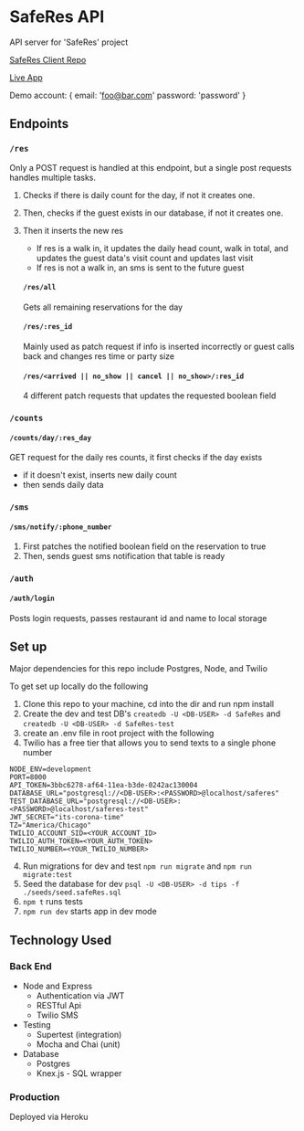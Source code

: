 # SafeRes API

API server for 'SafeRes' project

<a href='https://github.com/ajbates2/SafeRes-client' target='_blank'>SafeRes Client Repo</a>

<a href='https://safe-res-client.vercel.app/' target='_blank'>Live App</a>

Demo account: { email: 'foo@bar.com' password: 'password' }

## Endpoints

### `/res`

Only a POST request is handled at this endpoint, but a single post requests handles multiple tasks.

1. Checks if there is daily count for the day, if not it creates one.
2. Then, checks if the guest exists in our database, if not it creates one.
3. Then it inserts the new res
    * If res is a walk in, it updates the daily head count, walk in total, and updates the guest data's visit count and updates last visit
    * If res is not a walk in, an sms is sent to the future guest

    #### `/res/all`

    Gets all remaining reservations for the day

    #### `/res/:res_id`

    Mainly used as patch request if info is inserted incorrectly or guest calls back and changes res time or party size

    #### `/res/<arrived || no_show || cancel || no_show>/:res_id`

    4 different patch requests that updates the requested boolean field

### `/counts`

  #### `/counts/day/:res_day`

  GET request for the daily res counts, it first checks if the day exists
    
  * if it doesn't exist, inserts new daily count
  * then sends daily data

  ### `/sms`

  #### `/sms/notify/:phone_number`
    
  1. First patches the notified boolean field on the reservation to true
  2. Then, sends guest sms notification that table is ready

### `/auth`

  #### `/auth/login`

  Posts login requests, passes restaurant id and name to local storage

## Set up

Major dependencies for this repo include Postgres, Node, and Twilio

To get set up locally do the following
1. Clone this repo to your machine, cd into the dir and run npm install
2. Create the dev and test DB's `createdb -U <DB-USER> -d SafeRes` and `createdb -U <DB-USER> -d SafeRes-test`
3. create an .env file in root project with the following
4. Twilio has a free tier that allows you to send texts to a single phone number

````
NODE_ENV=development
PORT=8000
API_TOKEN=3bbc6278-af64-11ea-b3de-0242ac130004
DATABASE_URL="postgresql://<DB-USER>:<PASSWORD>@localhost/saferes"
TEST_DATABASE_URL="postgresql://<DB-USER>:<PASSWORD>@localhost/saferes-test"
JWT_SECRET="its-corona-time"
TZ="America/Chicago"
TWILIO_ACCOUNT_SID=<YOUR_ACCOUNT_ID>
TWILIO_AUTH_TOKEN=<YOUR_AUTH_TOKEN>
TWILIO_NUMBER=<YOUR_TWILIO_NUMBER>
````

4. Run migrations for dev and test `npm run migrate` and `npm run migrate:test`
5. Seed the database for dev `psql -U <DB-USER> -d tips -f ./seeds/seed.safeRes.sql`
6. `npm t` runs tests
7. `npm run dev` starts app in dev mode

## Technology Used

### Back End

* Node and Express
  * Authentication via JWT
  * RESTful Api
  * Twilio SMS
* Testing
  * Supertest (integration)
  * Mocha and Chai (unit)
* Database
  * Postgres
  * Knex.js - SQL wrapper

### Production

Deployed via Heroku